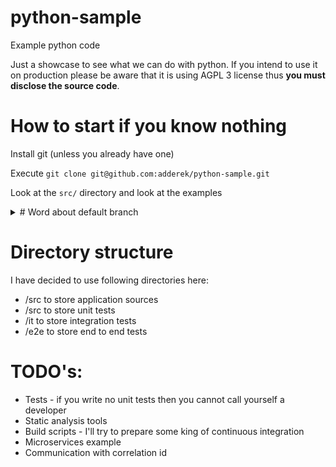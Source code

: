 # python-sample
Example python code

Just a showcase to see what we can do with python.
If you intend to use it on production please be aware that it is
using AGPL 3 license thus **you must disclose the source code**.

# How to start if you know nothing
Install git (unless you already have one)

Execute `git clone git@github.com:adderek/python-sample.git`

Look at the `src/` directory and look at the examples

<details><summary>
# Word about default branch</summary>
I have renamed default branch name back to master from main.

Github and many more companies are trying to follow the great confusion over the internet about USA slavery thing.
But I do not live in USA.

I live in Poland where slavery is usually about "white" people being slaves to other "white" people.
We had nothing like USA. We are not using feet, inches nor ounces.

I believe that all live matters, not only "black".
I must also say that I have never sen a black person, nor a white person.
As a physicist I can tell I have seen many people with different amount of pigment in their skin
but none of them had color white or black.
</details>

# Directory structure
I have decided to use following directories here:
- /src to store application sources
- /src to store unit tests
- /it to store integration tests
- /e2e to store end to end tests

# TODO's:
- Tests - if you write no unit tests then you cannot call yourself a developer
- Static analysis tools
- Build scripts - I'll try to prepare some king of continuous integration
- Microservices example
- Communication with correlation id
